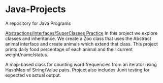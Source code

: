 # Java-Projects
 A repository for Java Programs

[Abstractions/Interfaces/SuperClasses Practice](https://github.com/NickolasKarapanos/Java-Projects/tree/main/Abstraction%20Practice) 
In this project we explore classes and inheritance. We create a Zoo class that uses the Abstract animal interface and create animals which extend that class. This project prints daily food percentage of each animal and their current weight/name/status. 

 A map-based class for counting word frequencies from an iterator using HashMap of String/Value pairs. Project also includes Junit testing for expected vs actual output. 
